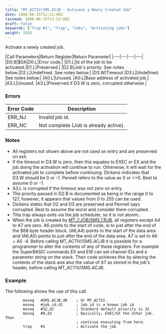 ```yaml
---
title: "MT_ACTIV/SMS.ACJB - Activate a Newly Created Job"
date: 2008-06-25T12:21:00Z
lastmod: 2008-06-25T12:52:00Z
draft: false
keywords: ["Trap #1", "Trap", "Jobs", "Activating jobs"]
weight: 1010
---
```


Activate a newly created job.

|Call Parameters|Return Register|Return Parameter|
|---|---|---|---|
|D0.B|$0A|D0.L|Error code.|
|D1.L|Id of the job to be activated.|D1.L|Preserved.|
|D2.B|Job's priority. See notes below.|D2.L|Undefined. See notes below.|
|D3.W|Timeout.|D3.L|Undefined. See notes below.|
|A0.L|Unused. |A0.L|Base address of activated job.|
|A3.L|Unused. |A3.L|Preserved if D3.W is zero, corrupted otherwise.|

### Errors

| Error Code| Description|
|---|---|
|ERR_NJ|Invalid job id.|
|ERR_NC|Not complete (Job is already active).|

### Notes
 * All registers not shown above are not used on entry and are preserved on exit.
  * If the timeout in D3.W is zero, then this equates to EXEC or EX and the job doing the activation will continue to run. Otherwise, it will wait for the activated job to complete before continuing. Dickens indicates that D3.W should be 0 or -1. Pennell refers to the value as 0 or <>0. Best to assume 0 or -1. 
  * A3.L is corrupted if the timeout was not zero on entry.
  * The priority passed in D2.B is documented as being in the range 0 to 127, however, it appears that values from 0 to 255 can be used.
  * Dickens states that D2 and D3 are preserved and Pennell says corrupted. Best to assume the worst and consider them corrupted.
  * This trap always exits via the job scheduler, so it is not atomic.
  * When the job is created by [MT_CJOB/SMS.CRJB](/traps/trap_1/trap_1_01), all registers except A4 to A7 are zero. A6 points to the start of code, ie to just after the end of the $68 byte header block. (A6,A4) points to the start of the data area and (A6,A5) points to just after the end of the data area. A7 is set to A6 + A5 -4. Before calling MT_ACTIV/SMS.ACJB it is possible for a programmer to alter the contents of any of these registers. For example the SuperBASIC commands EX and EW can set channel IDs and a parameter string on the stack. Their code achieves this by altering the contents of the stack and also the value of A7 as stored in the job's header, before calling MT_ACTIV/SMS.ACJB.
  
### Example 
The following shows the use of this call.

```
        moveq   #SMS.ACJB,d0    ; Or MT_ACTIV.
        moveq   #job_id,d1      ; Job_id is a known job id
        moveq   #32,d2          ; Standard default priority is 32
        moveq   #0,d3           ; Basically, EXEC/EX the other job. Then
                                ; continue executing from here.
        trap    #1              ; Activate the job
```
